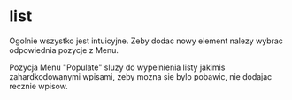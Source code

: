 list
====

Ogolnie wszystko jest intuicyjne. Zeby dodac nowy element
nalezy wybrac odpowiednia pozycje z Menu.

Pozycja Menu "Populate" sluzy do wypelnienia listy jakimis
zahardkodowanymi wpisami, zeby mozna sie bylo pobawic, nie
dodajac recznie wpisow.
